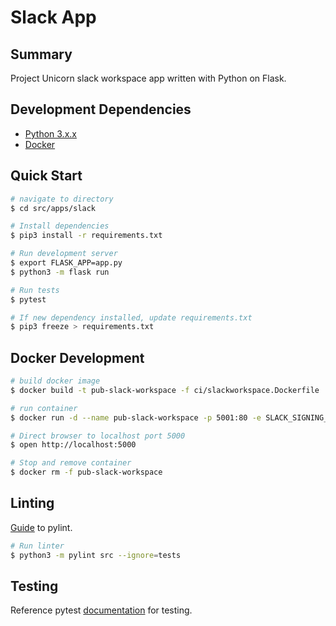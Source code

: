 # Slack App
## Summary 
Project Unicorn slack workspace app written with Python on Flask.

## Development Dependencies
- [Python 3.x.x](https://www.python.org/downloads/)
- [Docker](https://docs.docker.com/desktop/#download-and-install)

## Quick Start
```bash
# navigate to directory
$ cd src/apps/slack

# Install dependencies
$ pip3 install -r requirements.txt

# Run development server
$ export FLASK_APP=app.py
$ python3 -m flask run

# Run tests
$ pytest

# If new dependency installed, update requirements.txt
$ pip3 freeze > requirements.txt
```

## Docker Development

```bash
# build docker image
$ docker build -t pub-slack-workspace -f ci/slackworkspace.Dockerfile .

# run container
$ docker run -d --name pub-slack-workspace -p 5001:80 -e SLACK_SIGNING_SECRET=signing_secret -e WORKSPACES_CONNECTION_STRING=connection_string DISCORD_BOT_TOKEN=yourlocaldiscordbottoken -e SLACK_SIGNING_SECRET=signing_secret -e SLACK_CLIENT_SECRET=client_secret -e SLACK_REDIRECT_URI=redirect_uri -e APP_URL=https://projectunicorn.net pub-slack-workspace

# Direct browser to localhost port 5000
$ open http://localhost:5000

# Stop and remove container
$ docker rm -f pub-slack-workspace
```

## Linting
[Guide](https://docs.pylint.org/en/1.6.0/tutorial.html) to pylint. 

```bash
# Run linter
$ python3 -m pylint src --ignore=tests
```

## Testing
Reference pytest [documentation](https://docs.pytest.org/en/5.4.3/index.html) for testing.

